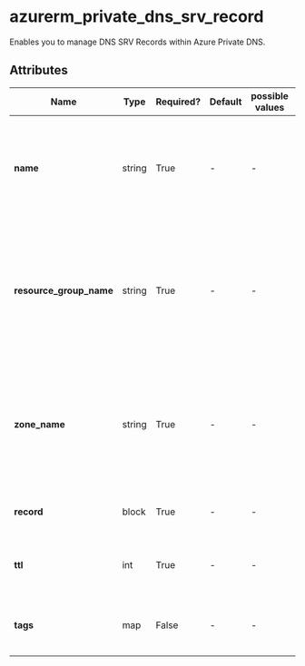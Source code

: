 # azurerm_private_dns_srv_record

Enables you to manage DNS SRV Records within Azure Private DNS.

## Attributes

| Name | Type | Required? | Default  | possible values | Description |
| ---- | ---- | --------- | -------- | ----------- | ----------- |
| **name** | string | True | -  |  -  | The name of the DNS SRV Record. Changing this forces a new resource to be created. | 
| **resource_group_name** | string | True | -  |  -  | Specifies the resource group where the resource exists. Changing this forces a new resource to be created. | 
| **zone_name** | string | True | -  |  -  | Specifies the Private DNS Zone where the resource exists. Changing this forces a new resource to be created. | 
| **record** | block | True | -  |  -  | One or more `record` blocks. | 
| **ttl** | int | True | -  |  -  | The Time To Live (TTL) of the DNS record in seconds. | 
| **tags** | map | False | -  |  -  | A mapping of tags to assign to the resource. | 

